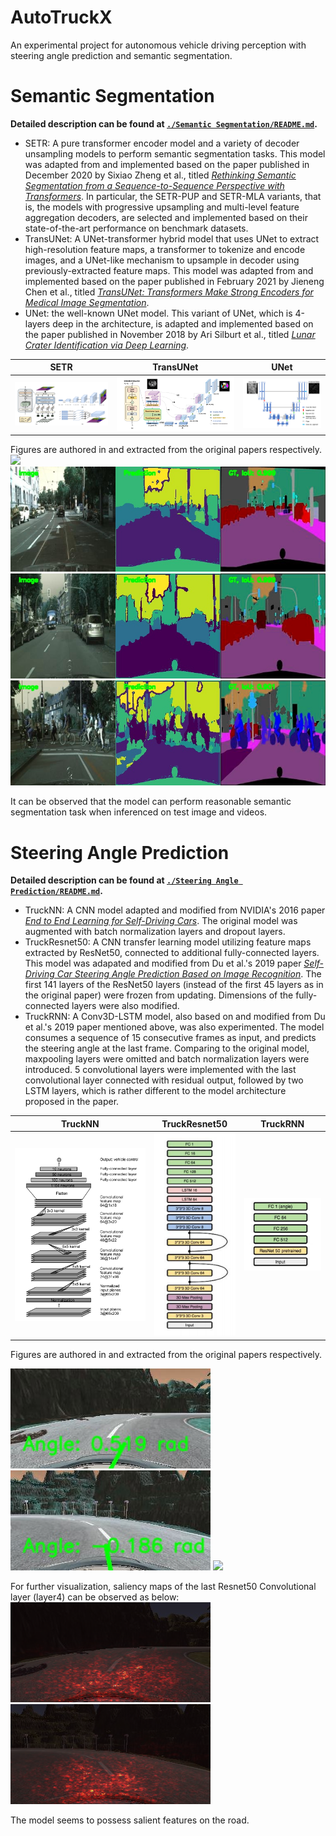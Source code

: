 # AutoTruckX
An experimental project for autonomous vehicle driving perception with steering angle prediction and semantic segmentation. 

# Semantic Segmentation

**Detailed description can be found at [`./Semantic Segmentation/README.md`](./Semantic%20Segmentation).**

* SETR: A pure transformer encoder model and a variety of decoder unsampling models to perform semantic segmentation tasks. This model was adapted from and implemented based on the paper published in December 2020 by Sixiao Zheng et al., titled [*Rethinking Semantic Segmentation from a Sequence-to-Sequence Perspective
with Transformers*](https://arxiv.org/abs/2012.15840). In particular, the SETR-PUP and SETR-MLA variants, that is, the models with progressive upsampling and multi-level feature aggregation decoders, are selected and implemented based on their state-of-the-art performance on benchmark datasets.
* TransUNet: A UNet-transformer hybrid model that uses UNet to extract high-resolution feature maps, a transformer to tokenize and encode images, and a UNet-like mechanism to upsample in decoder using previously-extracted feature maps. This model was adapted from and implemented based on the paper published in February 2021 by Jieneng Chen et al., titled [*TransUNet: Transformers Make Strong Encoders for Medical Image Segmentation*](https://arxiv.org/abs/2102.04306).
* UNet: the well-known UNet model. This variant of UNet, which is 4-layers deep in the architecture, is adapted and implemented based on the paper published in November 2018 by Ari Silburt et al., titled [*Lunar Crater Identification via Deep Learning*](https://arxiv.org/abs/1803.02192).

| SETR | TransUNet | UNet |
| ------------- | ------------- | ------------- |
| ![What is this](./Semantic%20Segmentation/visualizations/SETR_model.png)  | ![What is this](./Semantic%20Segmentation/visualizations/TransUNet_model.png)  | ![What is this](./Semantic%20Segmentation/visualizations/unet_model.png)|

Figures are authored in and extracted from the original papers respectively.
 ![](./Semantic%20Segmentation/visualizations/combined.gif)
 ![What is this](./Semantic%20Segmentation/visualizations/output1_2.jpg) 
 ![What is this](./Semantic%20Segmentation/visualizations/output2_2.jpg) 
 ![What is this](./Semantic%20Segmentation/visualizations/output3_2.jpg) 


It can be observed that the model can perform reasonable semantic segmentation task when inferenced on test image and videos. 

# Steering Angle Prediction

**Detailed description can be found at [`./Steering Angle Prediction/README.md`](./Steering%20Angle%20Prediction).**

* TruckNN: A CNN model adapted and modified from NVIDIA's 2016 paper [*End to End Learning for Self-Driving Cars*](https://arxiv.org/abs/1604.07316). The original model was augmented with batch normalization layers and dropout layers.
* TruckResnet50: A CNN transfer learning model utilizing feature maps extracted by ResNet50, connected to additional fully-connected layers. This model was adapated and modified from Du et al.'s 2019 paper [*Self-Driving Car Steering Angle Prediction Based on Image Recognition*](https://arxiv.org/abs/1912.05440). The first 141 layers of the ResNet50 layers (instead of the first 45 layers as in the original paper) were frozen from updating. Dimensions of the fully-connected layers were also modified.
* TruckRNN: A Conv3D-LSTM model, also based on and modified from Du et al.'s 2019 paper mentioned above, was also experimented. The model consumes a sequence of 15 consecutive frames as input, and predicts the steering angle at the last frame. Comparing to the original model, maxpooling layers were omitted and batch normalization layers were introduced. 5 convolutional layers were implemented with the last convolutional layer connected with residual output, followed by two LSTM layers, which is rather different to the model architecture proposed in the paper.

| TruckNN | TruckResnet50 | TruckRNN |
| ------------- | ------------- | ------------- |
| ![What is this](./Steering%20Angle%20Prediction/visualizations/nvidia_model.png)  | ![What is this](./Steering%20Angle%20Prediction/visualizations/3dLSTM_model.png)  | ![What is this](./Steering%20Angle%20Prediction/visualizations/Res_model.png)|

Figures are authored in and extracted from the original papers respectively.

 ![What is this](./Steering%20Angle%20Prediction/visualizations/model3_output.jpg) ![What is this](./Steering%20Angle%20Prediction/visualizations/model3_output2.jpg) 
 ![](./Steering%20Angle%20Prediction/visualizations/demo.gif)

For further visualization, saliency maps of the last Resnet50 Convolutional layer (layer4) can be observed as below:
![What is this](./Steering%20Angle%20Prediction/visualizations/resnet_salient_map1.png) ![What is this](./Steering%20Angle%20Prediction/visualizations/resnet_salient_map2.png)

The model seems to possess salient features on the road.
